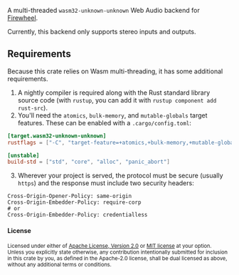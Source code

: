A multi-threaded `wasm32-unknown-unknown` Web Audio
backend for [Firewheel](https://github.com/BillyDM/firewheel).

Currently, this backend only supports stereo inputs and outputs.

## Requirements

Because this crate relies on Wasm multi-threading, it has
some additional requirements.

1. A nightly compiler is required along with the Rust standard library source code
   (with `rustup`, you can add it with `rustup component add rust-src`).
2. You'll need the `atomics`, `bulk-memory`, and `mutable-globals` target features.
   These can be enabled with a `.cargo/config.toml`:

```toml
[target.wasm32-unknown-unknown]
rustflags = ["-C", "target-feature=+atomics,+bulk-memory,+mutable-globals"]

[unstable]
build-std = ["std", "core", "alloc", "panic_abort"]
```

3. Wherever your project is served, the protocol must be secure (usually `https`)
   and the response must include two security headers:

```
Cross-Origin-Opener-Policy: same-origin
Cross-Origin-Embedder-Policy: require-corp
# or
Cross-Origin-Embedder-Policy: credentialless
```

#### License

<sup>
Licensed under either of <a href="LICENSE-APACHE">Apache License, Version
2.0</a> or <a href="LICENSE-MIT">MIT license</a> at your option.
</sup>

<br>

<sub>
Unless you explicitly state otherwise, any contribution intentionally submitted
for inclusion in this crate by you, as defined in the Apache-2.0 license, shall
be dual licensed as above, without any additional terms or conditions.
</sub>
